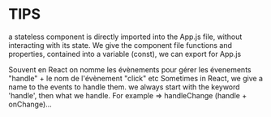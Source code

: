 # TIPS

a stateless component is directly imported into the App.js file, without interacting with its state. We give the component file functions and properties, contained into a variable (const), we can export for App.js

Souvent en React on nomme les évènements pour gérer les évenements "handle" + le nom de l'évènement "click" etc
Sometimes in React, we give a name to the events to handle them. we always start with the keyword 'handle', then
what we handle. For example => handleChange (handle + onChange)...
